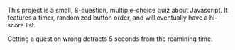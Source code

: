 This project is a small, 8-question, multiple-choice quiz about Javascript. It features a timer, randomized button order, and will eventually have a hi-score list. 

Getting a question wrong detracts 5 seconds from the reamining time.